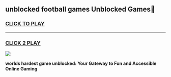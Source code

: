 
## unblocked football games Unblocked Games👋
<h3>
<a href="https://premium.freeplayer.one?title=unblocked_football_games&ref=16F">CLICK TO PLAY</a></h3>
<hr>

<h3>
<a href="https://premium.freeplayer.one?title=unblocked_football_games&ref=16F">CLICK 2 PLAY</a>
  
</h3>

<a href="https://premium.freeplayer.one?title=unblocked_football_games&ref=16F/"><img src="https://clearcache.store/games.png"></a>


**worlds hardest game unblocked: Your Gateway to Fun and Accessible Online Gaming**
